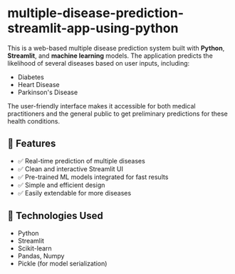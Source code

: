 # multiple-disease-prediction-streamlit-app-using-python

This is a web-based multiple disease prediction system built with **Python**, **Streamlit**, and **machine learning** models. The application predicts the likelihood of several diseases based on user inputs, including:

- Diabetes
- Heart Disease
- Parkinson's Disease

The user-friendly interface makes it accessible for both medical practitioners and the general public to get preliminary predictions for these health conditions.



## 🚀 Features

- ✅ Real-time prediction of multiple diseases
- ✅ Clean and interactive Streamlit UI
- ✅ Pre-trained ML models integrated for fast results
- ✅ Simple and efficient design
- ✅ Easily extendable for more diseases



## 🧠 Technologies Used

- Python
- Streamlit
- Scikit-learn
- Pandas, Numpy
- Pickle (for model serialization)



